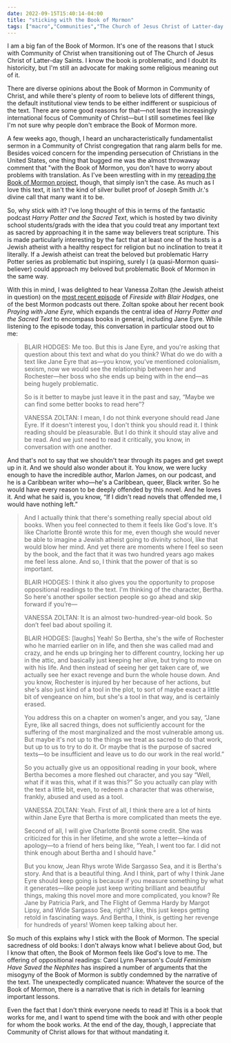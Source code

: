 ```yaml
---
date: 2022-09-15T15:40:14-04:00
title: "sticking with the Book of Mormon"
tags: ["macro","Communities","The Church of Jesus Christ of Latter-day Saints","Mormonism","Community of Christ","Book of Mormon","Blair Hodges","Fireside with Blair Hodges","Vanessa Zoltan","Harry Potter and the Sacred Text","Jane Eyre","podcasts","rereading the Book of Mormon project"]
---
```


I am a big fan of the Book of Mormon. It's one of the reasons that I stuck with Community of Christ when transitioning out of The Church of Jesus Christ of Latter-day Saints. I know the book is problematic, and I doubt its historicity, but I'm still an advocate for making some religious meaning out of it. 

There are diverse opinions about the Book of Mormon in Community of Christ, and while there's plenty of room to believe lots of different things, the default institutional view tends to be either indifferent or suspicious of the text. There are some good reasons for that—not least the increasingly international focus of Community of Christ—but I still sometimes feel like I'm not sure why people don't embrace the Book of Mormon more.

A few weeks ago, though, I heard an uncharacteristically fundamentalist sermon in a Community of Christ congregation that rang alarm bells for me. Besides voiced concern for the impending persecution of Christians in the United States, one thing that bugged me was the almost throwaway comment that "with the Book of Mormon, you don't have to worry about problems with translation. As I've been wrestling with in my [rereading the Book of Mormon project](https://spencergreenhalgh.com/tags/rereading-the-book-of-mormon-project), though, that simply isn't the case. As much as I love this text, it isn't the kind of silver bullet proof of Joseph Smith Jr.'s divine call that many want it to be.

So, why stick with it? I've long thought of this in terms of the fantastic podcast *Harry Potter and the Sacred Text*, which is hosted by two divinity school students/grads with the idea that you could treat any important text as sacred by approaching it in the same way believers treat scripture. This is made particularly interesting by the fact that at least one of the hosts is a Jewish atheist with a healthy respect for religion but no inclination to treat it literally. If a Jewish atheist can treat the beloved but problematic Harry Potter series as problematic but inspiring, surely I (a quasi-Mormon quasi-believer) could approach my beloved but problematic Book of Mormon in the same way. 

With this in mind, I was delighted to hear Vanessa Zoltan (the Jewish atheist in question) on the [most recent episode](https://www.firesidepod.org/episodes/zoltan) of *Fireside with Blair Hodges*, one of the best Mormon podcasts out there. Zoltan spoke about her recent book *Praying with Jane Eyre*, which expands the central idea of *Harry Potter and the Sacred Text* to encompass books in general, including Jane Eyre. While listening to the episode today, this conversation in particular stood out to me:

> BLAIR HODGES: Me too. But this is Jane Eyre, and you're asking that question about this text and what do you think? What do we do with a text like Jane Eyre that as—you know, you've mentioned colonialism, sexism, now we would see the relationship between her and Rochester—her boss who she ends up being with in the end—as being hugely problematic. 
>
> So is it better to maybe just leave it in the past and say, “Maybe we can find some better books to read here”?
>
> VANESSA ZOLTAN: I mean, I do not think everyone should read Jane Eyre. If it doesn't interest you, I don't think you should read it. I think reading should be pleasurable. But I do think it should stay alive and be read. And we just need to read it critically, you know, in conversation with one another. 
> 
And that's not to say that we shouldn't tear through its pages and get swept up in it. And we should also wonder about it. You know, we were lucky enough to have the incredible author, Marlon James, on our podcast, and he is a Caribbean writer who—he's a Caribbean, queer, Black writer. So he would have every reason to be deeply offended by this novel. And he loves it. And what he said is, you know, “If I didn't read novels that offended me, I would have nothing left.”
>
>And I actually think that there's something really special about old books. When you feel connected to them it feels like God's love. It's like Charlotte Brontë wrote this for me, even though she would never be able to imagine a Jewish atheist going to divinity school, like that would blow her mind. And yet there are moments where I feel so seen by the book, and the fact that it was two hundred years ago makes me feel less alone. And so, I think that the power of that is so important.
>
> BLAIR HODGES: I think it also gives you the opportunity to propose oppositional readings to the text. I'm thinking of the character, Bertha. So here's another spoiler section people so go ahead and skip forward if you’re—
>
> VANESSA ZOLTAN: It is an almost two-hundred-year-old book. So don’t feel bad about spoiling it. 
>
> BLAIR HODGES: [laughs] Yeah! So Bertha, she's the wife of Rochester who he married earlier on in life, and then she was called mad and crazy, and he ends up bringing her to different country, locking her up in the attic, and basically just keeping her alive, but trying to move on with his life. And then instead of seeing her get taken care of, we actually see her exact revenge and burn the whole house down. And you know, Rochester is injured by her because of her actions, but she's also just kind of a tool in the plot, to sort of maybe exact a little bit of vengeance on him, but she's a tool in that way, and is certainly erased. 
>
> You address this on a chapter on women's anger, and you say, “Jane Eyre, like all sacred things, does not sufficiently account for the suffering of the most marginalized and the most vulnerable among us. But maybe it's not up to the things we treat as sacred to do that work, but up to us to try to do it. Or maybe that is the purpose of sacred texts—to be insufficient and leave us to do our work in the real world.”
>
> So you actually give us an oppositional reading in your book, where Bertha becomes a more fleshed out character, and you say “Well, what if it was this, what if it was this?” So you actually can play with the text a little bit, even, to redeem a character that was otherwise, frankly, abused and used as a tool.
>
> VANESSA ZOLTAN: Yeah. First of all, I think there are a lot of hints within Jane Eyre that Bertha is more complicated than meets the eye. 
>
> Second of all, I will give Charlotte Brontë some credit. She was criticized for this in her lifetime, and she wrote a letter—kinda of apology—to a friend of hers being like, “Yeah, I went too far. I did not think enough about Bertha and I should have.” 
> 
> But you know, Jean Rhys wrote Wide Sargasso Sea, and it is Bertha's story. And that is a beautiful thing. And I think, part of why I think Jane Eyre should keep going is because if you measure something by what it generates—like people just keep writing brilliant and beautiful things, making this novel more and more complicated, you know? Re Jane by Patricia Park, and The Flight of Gemma Hardy by Margot Lipsy, and Wide Sargasso Sea, right? Like, this just keeps getting retold in fascinating ways. And Bertha, I think, is getting her revenge for hundreds of years! Women keep talking about her.

So much of this explains why I stick with the Book of Mormon. The special sacredness of old books: I don't always know what I believe about God, but I know that often, the Book of Mormon feels like God's love to me. The offering of oppositional readings: Carol Lynn Pearson's *Could Feminism Have Saved the Nephites* has inspired a number of arguments that the misogyny of the Book of Mormon is subtly condemned by the narrative of the text. The unexpectedly complicated nuance: Whatever the source of the Book of Mormon, there is a narrative that is rich in details for learning important lessons.

Even the fact that I don't think everyone needs to read it! This is a book that works for me, and I want to spend time with the book and with other people for whom the book works. At the end of the day, though, I appreciate that Community of Christ allows for that without mandating it.